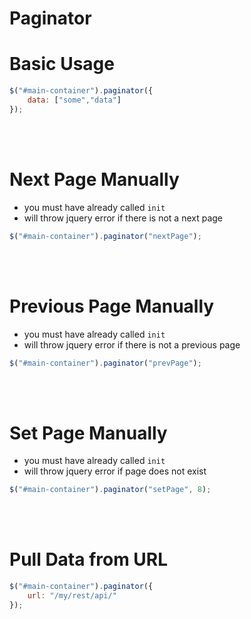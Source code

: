 # Paginator

# Basic Usage
```javascript
$("#main-container").paginator({
    data: ["some","data"]
});
```

<br><br>

# Next Page Manually
* you must have already called `init`
* will throw jquery error if there is not a next page
```javascript
$("#main-container").paginator("nextPage");
```

<br><br>

# Previous Page Manually
* you must have already called `init`
* will throw jquery error if there is not a previous page
```javascript
$("#main-container").paginator("prevPage");
```

<br><br>

# Set Page Manually
* you must have already called `init`
* will throw jquery error if page does not exist
```javascript
$("#main-container").paginator("setPage", 8);
```

<br><br>

# Pull Data from URL
```javascript
$("#main-container").paginator({
    url: "/my/rest/api/"
});
```
